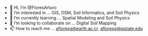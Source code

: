 - 👋 Hi, I’m @FloresArturo
- 👀 I’m interested in ... GIS, DSM, Soil Informatics, and Soil Physics
- 🌱 I’m currently learning ... Spatial Modeling and Soil Physics
- 💞️ I’m looking to collaborate on ... Digital Soil Mapping
- 📫 How to reach me ... afloresg@earth.ac.cr, afloresg@iastate.edu

<!---
FloresArturo/FloresArturo is a ✨ special ✨ repository because its `README.md` (this file) appears on your GitHub profile.
You can click the Preview link to take a look at your changes.
--->
